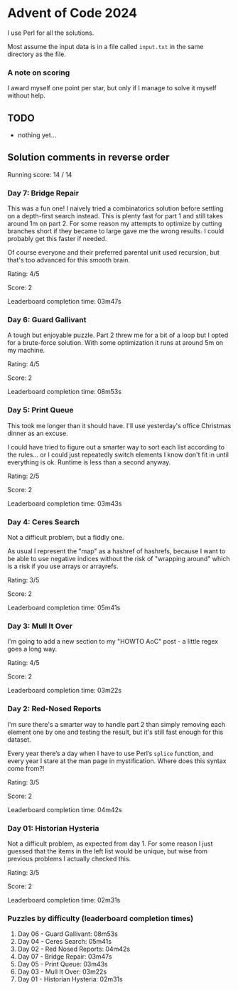 # Advent of Code 2024

I use Perl for all the solutions.

Most assume the input data is in a file called `input.txt` in the
same directory as the file.

### A note on scoring

I award myself one point per star, but only if I manage to solve it
myself without help.

## TODO

- nothing yet...

## Solution comments in reverse order

Running score: 14 / 14

### Day 7: Bridge Repair

This was a fun one! I naively tried a combinatorics solution before
settling on a depth-first search instead. This is plenty fast for part
1 and still takes around 1m on part 2. For some reason my attempts to
optimize by cutting branches short if they became to large gave me the
wrong results. I could probably get this faster if needed.

Of course everyone and their preferred parental unit used recursion,
but that's too advanced for this smooth brain.

Rating: 4/5

Score: 2

Leaderboard completion time: 03m47s

### Day 6: Guard Gallivant

A tough but enjoyable puzzle. Part 2 threw me for a bit of a loop but
I opted for a brute-force solution. With some optimization it runs at
around 5m on my machine.

Rating: 4/5

Score: 2

Leaderboard completion time: 08m53s

### Day 5: Print Queue

This took me longer than it should have. I'll use yesterday's office
Christmas dinner as an excuse.

I could have tried to figure out a smarter way to sort each list
according to the rules... or I could just repeatedly switch elements I
know don't fit in until everything is ok. Runtime is less than a
second anyway.

Rating: 2/5

Score: 2

Leaderboard completion time: 03m43s

### Day 4: Ceres Search

Not a difficult problem, but a fiddly one. 

As usual I represent the "map" as a hashref of hashrefs, because I
want to be able to use negative indices without the risk of "wrapping
around" which is a risk if you use arrays or arrayrefs.

Rating: 3/5

Score: 2

Leaderboard completion time: 05m41s

### Day 3: Mull It Over

I'm going to add a new section to my "HOWTO AoC" post - a little regex
goes a long way.

Rating: 4/5

Score: 2

Leaderboard completion time: 03m22s

### Day 2: Red-Nosed Reports

I'm sure there's a smarter way to handle part 2 than simply removing
each element one by one and testing the result, but it's still fast
enough for this dataset.

Every year there’s a day when I have to use Perl’s `splice` function,
and every year I stare at the man page in mystification. Where does
this syntax come from?!

Rating: 3/5

Score: 2

Leaderboard completion time: 04m42s

### Day 01: Historian Hysteria

Not a difficult problem, as expected from day 1. For some reason I
just guessed that the items in the left list would be unique, but wise
from previous problems I actually checked this.

Rating: 3/5

Score: 2

Leaderboard completion time: 02m31s

### Puzzles by difficulty  (leaderboard completion times)

1. Day 06 - Guard Gallivant: 08m53s
1. Day 04 - Ceres Search: 05m41s
1. Day 02 - Red Nosed Reports: 04m42s
1. Day 07 - Bridge Repair: 03m47s
1. Day 05 - Print Queue: 03m43s
1. Day 03 - Mull It Over: 03m22s
1. Day 01 - Historian Hysteria: 02m31s

